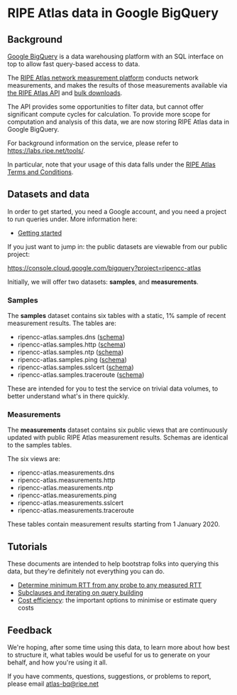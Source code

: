# RIPE Atlas data in Google BigQuery

## Background

[Google BigQuery](https://cloud.google.com/bigquery/) is a data warehousing
platform with an SQL interface on top to allow fast query-based access to data.

The [RIPE Atlas network measurement platform](https://atlas.ripe.net/) conducts
network measurements, and makes the results of those measurements available via
[the RIPE Atlas API](https://atlas.ripe.net/docs/api/v2/reference/) and [bulk
downloads](https://data-store.ripe.net/datasets/atlas-daily-dumps/).

The API provides some opportunities to filter data, but cannot offer
significant compute cycles for calculation. To provide more scope for computation
and analysis of this data, we are now storing RIPE Atlas data in Google BigQuery.

For background information on the service, please refer to
https://labs.ripe.net/tools/.

In particular, note that your usage of this data falls under the [RIPE Atlas
Terms and Conditions](https://atlas.ripe.net/legal/terms-conditions/).


## Datasets and data

In order to get started, you need a Google account, and you need a project to
run queries under. More information here:

* [Getting started](docs/gettingstarted.md)

If you just want to jump in: the public datasets are viewable from our public project:

https://console.cloud.google.com/bigquery?project=ripencc-atlas

Initially, we will offer two datasets: **samples**, and **measurements**.

### Samples

The **samples** dataset contains six tables with a static, 1% sample of recent measurement results. The tables are:

* ripencc-atlas.samples.dns ([schema](docs/measurements_dns.md))
* ripencc-atlas.samples.http ([schema](docs/measurements_http.md))
* ripencc-atlas.samples.ntp ([schema](docs/measurements_ntp.md))
* ripencc-atlas.samples.ping ([schema](docs/measurements_ping.md))
* ripencc-atlas.samples.sslcert ([schema](docs/measurements_sslcert.md))
* ripencc-atlas.samples.traceroute ([schema](docs/measurements_traceroute.md))

These are intended for you to test the service on trivial data volumes, to better understand what's in there quickly.

### Measurements

The **measurements** dataset contains six public views that are continuously updated
with public RIPE Atlas measurement results. Schemas are identical to the samples tables.

The six views are:

* ripencc-atlas.measurements.dns
* ripencc-atlas.measurements.http
* ripencc-atlas.measurements.ntp
* ripencc-atlas.measurements.ping
* ripencc-atlas.measurements.sslcert
* ripencc-atlas.measurements.traceroute

These tables contain measurement results starting from 1 January 2020.


## Tutorials

These documents are intended to help bootstrap folks into querying this data, but
they're definitely not everything you can do.


* [Determine minimum RTT from any probe to any measured RTT](docs/tutorial_min_pings.md)
* [Subclauses and iterating on query building](docs/tutorial_subclauses.md)
* [Cost efficiency](docs/tutorial_cost_efficiency.md): the important options to minimise or estimate query costs


## Feedback

We're hoping, after some time using this data, to learn more about how best to
structure it, what tables would be useful for us to generate on your behalf,
and how you're using it all.

If you have comments, questions, suggestions, or problems to report, please
email atlas-bq@ripe.net





